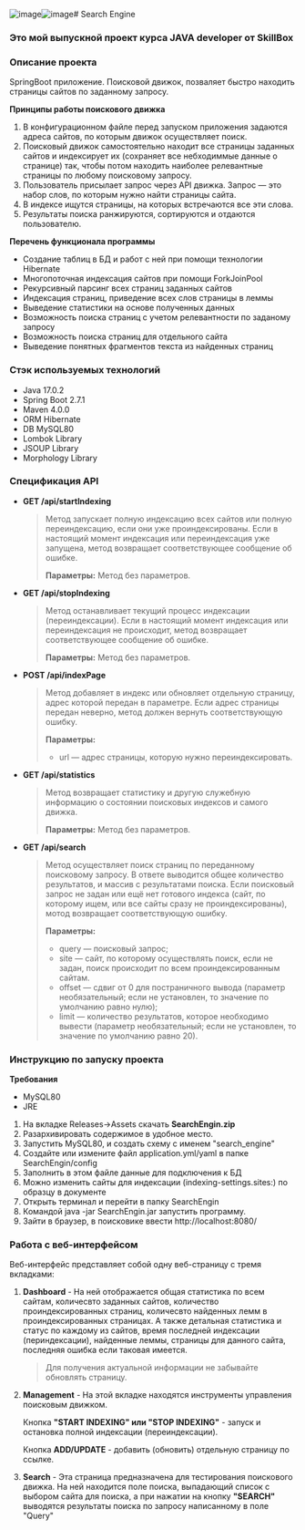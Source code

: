 ![image](https://github.com/PecherkinIvan/search-engine/assets/73274788/dae509db-4e29-4691-8c62-c33deb140298)![image](https://github.com/PecherkinIvan/search-engine/assets/73274788/57373a0d-8223-4127-8821-a1d7e66924a7)# Search Engine
### Это мой выпускной проект курса JAVA developer от SkillBox

### Описание проекта
SpringBoot приложение. Поисковой движок, позваляет быстро 
находить страницы сайтов по заданному запросу.

**Принципы работы поискового движка**

1. В конфигурационном файле перед запуском приложения задаются
   адреса сайтов, по которым движок осуществляет поиск.
2. Поисковый движок самостоятельно находит все страницы
   заданных сайтов и индексирует их (сохраняет все небходиммые данные о странице)
   так, чтобы потом находить наиболее релевантные страницы по любому
   поисковому запросу.
3. Пользователь присылает запрос через API движка. Запрос — это набор
   слов, по которым нужно найти страницы сайта.
4. В индексе ищутся страницы, на которых встречаются все эти слова.
5. Результаты поиска ранжируются, сортируются и отдаются пользователю.


**Перечень функционала программы**
* Создание таблиц в БД и работ с ней при помощи технологии Hibernate
* Многопоточная индексация сайтов при помощи ForkJoinPool
* Рекурсивный парсинг всех страниц заданных сайтов
* Индексация страниц, приведение всех слов страницы в леммы
* Выведение статистики на основе полученных данных
* Возможность поиска страниц с учетом релевантности по заданому запросу
* Возможность поиска страниц для отдельного сайта
* Выведение понятных фрагментов текста из найденных страниц

###  Стэк используемых технологий
* Java 17.0.2
* Spring Boot 2.7.1
* Maven 4.0.0
* ORM Hibernate
* DB MySQL80
* Lombok Library
* JSOUP Library
* Morphology Library

### Спецификация API
* **GET /api/startIndexing**
   >Метод запускает полную индексацию всех сайтов или полную
  переиндексацию, если они уже проиндексированы.
  Если в настоящий момент индексация или переиндексация уже
  запущена, метод возвращает соответствующее сообщение об ошибке.
   > 
   >**Параметры:** Метод без параметров.
  
* **GET /api/stopIndexing**
   >Метод останавливает текущий процесс индексации (переиндексации).
  Если в настоящий момент индексация или переиндексация не происходит,
  метод возвращает соответствующее сообщение об ошибке.
   >
   >**Параметры:** Метод без параметров.
* **POST /api/indexPage**
   >Метод добавляет в индекс или обновляет отдельную страницу, адрес
  которой передан в параметре.
  Если адрес страницы передан неверно, метод должен вернуть
  соответствующую ошибку.
   >
   >**Параметры:**
   > * url — адрес страницы, которую нужно переиндексировать.

* **GET /api/statistics**
   >Метод возвращает статистику и другую служебную информацию о
    состоянии поисковых индексов и самого движка.
   >
   >**Параметры:** Метод без параметров.

* **GET /api/search**
   >  Метод осуществляет поиск страниц по переданному поисковому запросу.
    В ответе выводится общее количество результатов, и массив с результатами поиска.
    Если поисковый запрос не задан или ещё нет готового индекса (сайт, по
    которому ищем, или все сайты сразу не проиндексированы), мотод возвращает
    соответствующую ошибку. 
  > 
  >**Параметры:** 
   > * query — поисковый запрос;
   > * site — сайт, по которому осуществлять поиск, если не задан, поиск
       происходит по всем проиндексированным сайтам.
   > * offset — сдвиг от 0 для постраничного вывода (параметр
       необязательный; если не установлен, то значение по умолчанию равно
       нулю);
   > * limit — количество результатов, которое необходимо вывести (параметр
        необязательный; если не установлен, то значение по умолчанию равно
        20).

       
### Инструкцию по запуску проекта
**Требования**
* MySQL80
* JRE

1. На вкладке Releases->Assets скачать **SearchEngin.zip**
2. Разархивировать содержимое в удобное место.
3. Запустить MySQL80, и создать схему с именем "search_engine"
4. Создайте или измените файл application.yml/yaml в папке SearchEngin/config
5. Заполнить в этом файле данные для подключения к БД
6. Можно изменить сайты для индексации (indexing-settings.sites:) по образцу в документе
7. Открыть терминал и перейти в папку SearchEngin
8. Командой java -jar SearchEngin.jar запустить программу.
9. Зайти в браузер, в поисковике ввести http://localhost:8080/

### Работа с веб-интерфейсом
Веб-интерфейс представляет собой одну веб-страницу с тремя вкладками:
1. **Dashboard** - На ней отображается общая статистика по всем сайтам, количесвто
заданных сайтов, количество проиндексированных страниц, количесвто найденных лемм
в проиндексированных страницах. А также детальная статистика и статус по каждому из сайтов, 
время последней индексации (периндексации), найденные леммы, страницы для данного сайта,
последняя ошибка если таковая имеется.
    > Для получения актуальной информации не забывайте обновлять страницу. 

2. **Management** - На этой вкладке находятся инструменты управления
   поисковым движком. 

   Кнопка **"START INDEXING" или "STOP INDEXING"** - запуск и остановка полной индексации
   (переиндексации).

   Кнопка **ADD/UPDATE** - добавить (обновить) отдельную
   страницу по ссылке.


3. **Search** - Эта страница предназначена для тестирования поискового
   движка. На ней находится поле поиска, выпадающий список с выбором
   сайта для поиска, а при нажатии на кнопку **"SEARCH"** выводятся
   результаты поиска по запросу написанному в поле "Query"
